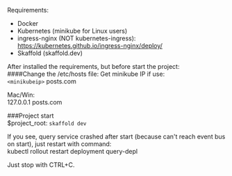 Requirements:  
- Docker  
- Kubernetes (minikube for Linux users)
- ingress-nginx (NOT kubernetes-ingress): https://kubernetes.github.io/ingress-nginx/deploy/
- Skaffold (skaffold.dev)

After installed the requirements, but before start the project:  
####Change the /etc/hosts file:
Get minikube IP if use:  
`<minikubeip>` posts.com  

Mac/Win:  
127.0.0.1 posts.com

###Project start  
$project_root: `skaffold dev  `

If you see, query service crashed after start (because can't reach event bus on start), just restart with command:  
kubectl rollout restart deployment query-depl

Just stop with CTRL+C.